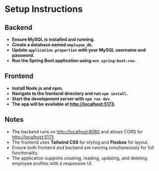 # Setup Instructions

## Backend

- **Ensure MySQL is installed and running.**
- **Create a database named `employee_db`.**
- **Update `application.properties` with your MySQL username and password.**
- **Run the Spring Boot application using `mvn spring-boot:run`.**

## Frontend

- **Install Node.js and npm.**
- **Navigate to the frontend directory and run `npm install`.**
- **Start the development server with `npm run dev`.**
- **The app will be available at [http://localhost:5173](http://localhost:5173).**

## Notes

- The backend runs on [http://localhost:8080](http://localhost:8080) and allows CORS for [http://localhost:5173](http://localhost:5173).
- The frontend uses **Tailwind CSS** for styling and **Flexbox** for layout.
- Ensure both frontend and backend are running simultaneously for full functionality.
- The application supports creating, reading, updating, and deleting employee profiles with a responsive UI.
